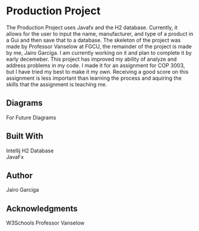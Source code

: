 # Production Project

The Production Project uses Javafx and the H2 database. Currently, it allows for the user to input the name, manufacturer, and type of a product in a Gui and then save that to a database. The skeleton of the project was made by Professor Vanselow at FGCU, the remainder of the project is made by me, Jairo Garciga. I am currently working on it and plan to complete it by early decemeber. This project has improved my ability of analyze and address problems in my code. I made it for an assignment for COP 3003, but I have tried my best to make it my own. Receiving a good score on this assignment is less important than learning the process and aquiring the skills that the assignment is teaching me.<br />

## Diagrams

For Future Diagrams

## Built With

Intellij
H2 Database  
JavaFx

## Author

Jairo Garciga

## Acknowledgments

W3Schools
Professor Vanselow
